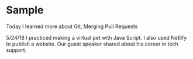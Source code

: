 # Sample
Today I learned more about Git, Merging Pull Requests 

5/24/18 I practiced making a virtual pet with Java Script. I also used Netlify to publish a website. Our guest speaker shared about his career in tech support.  
